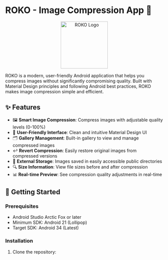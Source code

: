 # ROKO - Image Compression App 📸

<p align="center">
  <img src="app/src/main/res/mipmap-xxxhdpi/ic_launcher.png" alt="ROKO Logo" width="150"/>
</p>

ROKO is a modern, user-friendly Android application that helps you compress images without significantly compromising quality. Built with Material Design principles and following Android best practices, ROKO makes image compression simple and efficient.

## ✨ Features

- 🖼️ **Smart Image Compression**: Compress images with adjustable quality levels (0-100%)
- 📱 **User-Friendly Interface**: Clean and intuitive Material Design UI
- 🗂️ **Gallery Management**: Built-in gallery to view and manage compressed images
- ↩️ **Revert Compression**: Easily restore original images from compressed versions
- 📁 **External Storage**: Images saved in easily accessible public directories
- 🔍 **Size Information**: View file sizes before and after compression
- 📊 **Real-time Preview**: See compression quality adjustments in real-time

## 🚀 Getting Started

### Prerequisites
- Android Studio Arctic Fox or later
- Minimum SDK: Android 21 (Lollipop)
- Target SDK: Android 34 (Latest)

### Installation
1. Clone the repository: 